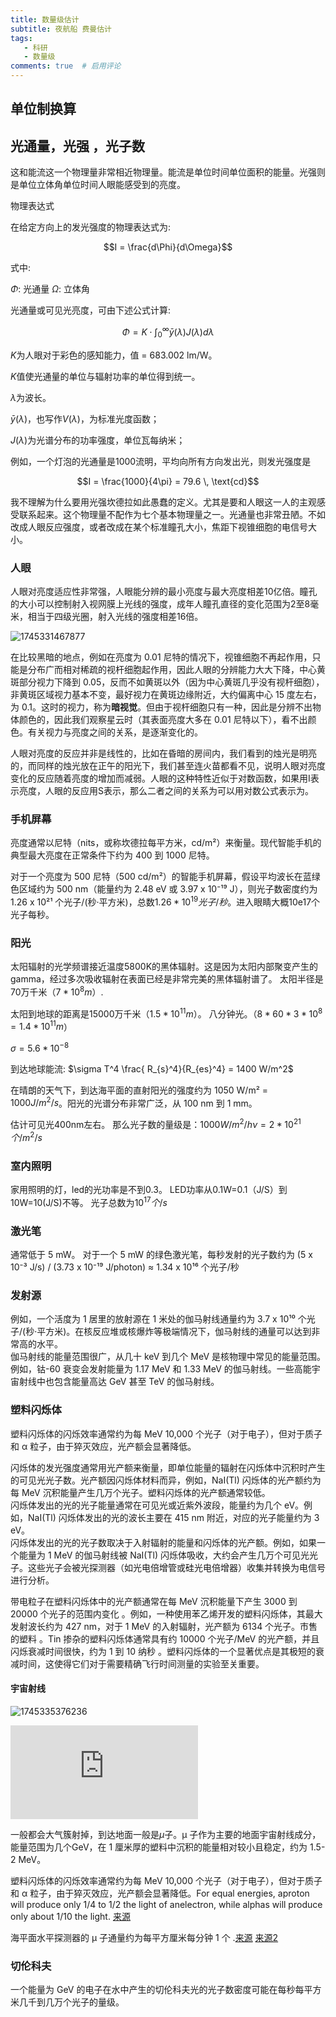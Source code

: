 ```yaml
---
title: 数量级估计
subtitle: 夜航船 费曼估计
tags:
   - 科研
   - 数量级
comments: true  # 启用评论
---
```


## 单位制换算



## 光通量，光强 ，光子数

这和能流这一个物理量非常相近物理量。能流是单位时间单位面积的能量。光强则是单位立体角单位时间人眼能感受到的亮度。

 物理表达式 

在给定方向上的发光强度的物理表达式为:

$$I = \frac{d\Phi}{d\Omega}$$

式中:

$\Phi$: 光通量
$\Omega$: 立体角

光通量或可见光亮度，可由下述公式计算:

$$\Phi = K \cdot \int_{0}^{\infty} \bar{y}(\lambda) J(\lambda) d\lambda$$

$K$为人眼对于彩色的感知能力，值 = 683.002 lm/W。

$K$值使光通量的单位与辐射功率的单位得到统一。

$\lambda$为波长。

$\bar{y}(\lambda)$，也写作$V(\lambda)$，为标准光度函数；

$J(\lambda)$为光谱分布的功率强度，单位瓦每纳米；

例如，一个灯泡的光通量是1000流明，平均向所有方向发出光，则发光强度是

$$I = \frac{1000}{4\pi} = 79.6 \, \text{cd}$$


我不理解为什么要用光强坎德拉如此愚蠢的定义。尤其是要和人眼这一人的主观感受联系起来。这个物理量不配作为七个基本物理量之一。光通量也非常丑陋。不如改成人眼反应强度，或者改成在某个标准瞳孔大小，焦距下视锥细胞的电信号大小。


### 人眼

人眼对亮度适应性非常强，人眼能分辨的最小亮度与最大亮度相差10亿倍。瞳孔的大小可以控制射入视网膜上光线的强度，成年人瞳孔直径的变化范围为2至8毫米，相当于四级光圈，射入光线的强度相差16倍。

![1745331467877](./number_order_dimension.zh/1745331467877.png)

在比较黑暗的地点，例如在亮度为 0.01 尼特的情况下，视锥细胞不再起作用，只能是分布广而相对稀疏的视杆细胞起作用，因此人眼的分辨能力大大下降，中心黄斑部分视力下降到 0.05，反而不如黄斑以外（因为中心黄斑几乎没有视杆细胞），非黄斑区域视力基本不变，最好视力在黄斑边缘附近，大约偏离中心 15 度左右，为 0.1。这时的视力，称为**暗视觉**。但由于视杆细胞只有一种，因此是分辨不出物体颜色的，因此我们观察星云时（其表面亮度大多在 0.01 尼特以下），看不出颜色。有关视力与亮度之间的关系，是逐渐变化的。

人眼对亮度的反应并非是线性的，比如在昏暗的房间内，我们看到的烛光是明亮的，而同样的烛光放在正午的阳光下，我们甚至连火苗都看不见，说明人眼对亮度变化的反应随着亮度的增加而减弱。人眼的这种特性近似于对数函数，如果用I表示亮度，人眼的反应用S表示，那么二者之间的关系为可以用对数公式表示为。

### 手机屏幕

亮度通常以尼特（nits，或称坎德拉每平方米，cd/m²）来衡量。现代智能手机的典型最大亮度在正常条件下约为 400 到 1000 尼特。

对于一个亮度为 500 尼特（500 cd/m²）的智能手机屏幕，假设平均波长在蓝绿色区域约为 500 nm（能量约为 2.48 eV 或 3.97 x 10⁻¹⁹ J），则光子数密度约为 1.26 x 10²¹ 个光子/(秒·平方米)，总数$1.26 * 10^{19}光子/秒$。进入眼睛大概10e17个光子每秒。


### 阳光

太阳辐射的光学频谱接近温度5800K的黑体辐射。这是因为太阳内部聚变产生的gamma，经过多次吸收辐射在表面已经是非常完美的黑体辐射谱了。 太阳半径是70万千米（$7*10^8m$）.

太阳到地球的距离是15000万千米（$1.5*10^{11}m$）。 八分钟光。（$8*60*3*10^8=1.4*10^{11}m$）

$\sigma=5.6*10^{-8}$

到达地球能流: $\sigma T^4 \frac{ R_{s}^4}{R_{es}^4} = 1400 W/m^2$

在晴朗的天气下，到达海平面的直射阳光的强度约为 1050 W/m² = $1000 J/m^2/s$。阳光的光谱分布非常广泛，从 100 nm 到 1 mm。

估计可见光400nm左右。 那么光子数的量级是：$1000 W/m^2/h\nu = 2*10 ^{21} 个/m^2/s$

### 室内照明

家用照明的灯，led的光功率是不到0.3。 LED功率从0.1W=0.1（J/S）到10W=10(J/S)不等。 光子总数为$10^{17} 个/s$

### 激光笔

通常低于 5 mW。
对于一个 5 mW 的绿色激光笔，每秒发射的光子数约为 (5 x 10⁻³ J/s) / (3.73 x 10⁻¹⁹ J/photon) ≈ 1.34 x 10¹⁶ 个光子/秒



### 发射源

例如，一个活度为 1 居里的放射源在 1 米处的伽马射线通量约为 3.7 x 10¹⁰ 个光子/(秒·平方米)。在核反应堆或核爆炸等极端情况下，伽马射线的通量可以达到非常高的水平。  
伽马射线的能量范围很广，从几十 keV 到几个 MeV 是核物理中常见的能量范围。例如，钴-60 衰变会发射能量为 1.17 MeV 和 1.33 MeV 的伽马射线。一些高能宇宙射线中也包含能量高达 GeV 甚至 TeV 的伽马射线。  


### 塑料闪烁体


塑料闪烁体的闪烁效率通常约为每 MeV 10,000 个光子（对于电子），但对于质子和 α 粒子，由于猝灭效应，光产额会显著降低。

闪烁体的发光强度通常用光产额来衡量，即单位能量的辐射在闪烁体中沉积时产生的可见光光子数。光产额因闪烁体材料而异，例如，NaI(Tl) 闪烁体的光产额约为每 MeV 沉积能量产生几万个光子。塑料闪烁体的光产额通常较低。  
闪烁体发出的光的光子能量通常在可见光或近紫外波段，能量约为几个 eV。例如，NaI(Tl) 闪烁体发出的光的波长主要在 415 nm 附近，对应的光子能量约为 3 eV。  
闪烁体发出的光的光子数取决于入射辐射的能量和闪烁体的光产额。例如，如果一个能量为 1 MeV 的伽马射线被 NaI(Tl) 闪烁体吸收，大约会产生几万个可见光光子。这些光子会被光探测器（如光电倍增管或硅光电倍增器）收集并转换为电信号进行分析。  

带电粒子在塑料闪烁体中的光产额通常在每 MeV 沉积能量下产生 3000 到 20000 个光子的范围内变化 。例如，一种使用苯乙烯开发的塑料闪烁体，其最大发射波长约为 427 nm，对于 1 MeV 的入射辐射，光产额为 6134 个光子。市售的塑料 。Tin 掺杂的塑料闪烁体通常具有约 10000 个光子/MeV 的光产额，并且闪烁衰减时间很快，约为 1 到 10 纳秒 。塑料闪烁体的一个显著优点是其极短的衰减时间，这使得它们对于需要精确飞行时间测量的实验至关重要。

#### 宇宙射线

![1745335376236](./number_order_dimension.zh/1745335376236.png)

![中文资料-膝区宇宙射线](http://center.shao.ac.cn/twxjz/abstract/2013/20130307.pdf)


一般都会大气簇射掉，到达地面一般是$\mu$子。μ 子作为主要的地面宇宙射线成分，能量范围为几个GeV，在 1 厘米厚的塑料中沉积的能量相对较小且稳定，约为 1.5-2 MeV。

塑料闪烁体的闪烁效率通常约为每 MeV 10,000 个光子（对于电子），但对于质子和 α 粒子，由于猝灭效应，光产额会显著降低。For equal energies, aproton will produce only 1/4 to 1/2 the light of anelectron, while alphas will produce only about 1/10 the light. [来源](https://luxiumsolutions.com/sites/default/files/2021-11/Charged-Particle-Detection-Application.pdf)


海平面水平探测器的 μ 子通量约为每平方厘米每分钟 1 个 .[来源](https://inspirehep.net/files/06a6dba17812c57f8195e0f46887250b)  [来源2](https://www.ictp-saifr.org/wp-content/uploads/2018/08/Lab_MuonLifetime_2018.pdf)



### 切伦科夫

一个能量为 GeV 的电子在水中产生的切伦科夫光的光子数密度可能在每秒每平方米几千到几万个光子的量级。  